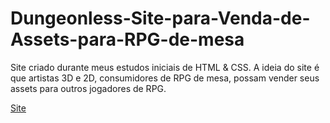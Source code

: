 # Dungeonless-Site-para-Venda-de-Assets-para-RPG-de-mesa
 Site criado durante meus estudos iniciais de HTML & CSS. A ideia do site é que artistas 3D e 2D, consumidores de RPG de mesa, possam vender seus assets para outros jogadores de RPG.

 [Site](Landing%20Page/index.html)
